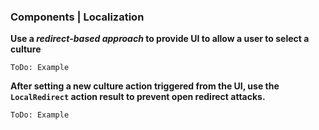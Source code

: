### Components | Localization

**Use a _redirect-based approach_ to provide UI to allow a user to select a culture**

`ToDo: Example`


**After setting a new culture action triggered from the UI, use the `LocalRedirect` action result to prevent open redirect attacks.**

`ToDo: Example`
